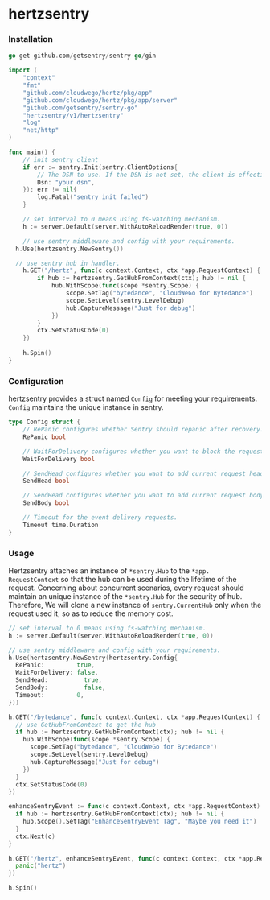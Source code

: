 # hertzsentry

### Installation

```go
go get github.com/getsentry/sentry-go/gin
```

```go
import (
	"context"
	"fmt"
	"github.com/cloudwego/hertz/pkg/app"
	"github.com/cloudwego/hertz/pkg/app/server"
	"github.com/getsentry/sentry-go"
	"hertzsentry/v1/hertzsentry"
	"log"
	"net/http"
)

func main() {
	// init sentry client
	if err := sentry.Init(sentry.ClientOptions{
		// The DSN to use. If the DSN is not set, the client is effectively disabled.
		Dsn: "your dsn",
	}); err != nil{
		log.Fatal("sentry init failed")
	}

	// set interval to 0 means using fs-watching mechanism.
	h := server.Default(server.WithAutoReloadRender(true, 0))

	// use sentry middleware and config with your requirements.
  h.Use(hertzsentry.NewSentry())

  // use sentry hub in handler.
	h.GET("/hertz", func(c context.Context, ctx *app.RequestContext) {
		if hub := hertzsentry.GetHubFromContext(ctx); hub != nil {
			hub.WithScope(func(scope *sentry.Scope) {
				scope.SetTag("bytedance", "CloudWeGo for Bytedance")
				scope.SetLevel(sentry.LevelDebug)
				hub.CaptureMessage("Just for debug")
			})
		}
		ctx.SetStatusCode(0)
	})
  
	h.Spin()
}
```

### Configuration

hertzsentry provides a struct named `Config` for meeting your requirements. `Config` maintains the unique instance in sentry.

```go
type Config struct {
	// RePanic configures whether Sentry should repanic after recovery.
	RePanic bool

	// WaitForDelivery configures whether you want to block the request before moving forward with the response.
	WaitForDelivery bool

	// SendHead configures whether you want to add current request head when capturing sentry events.
	SendHead bool

	// SendHead configures whether you want to add current request body when capturing sentry events.
	SendBody bool

	// Timeout for the event delivery requests.
	Timeout time.Duration
}
```

### Usage

Hertzsentry attaches an instance of `*sentry.Hub` to the `*app. RequestContext` so that the hub can be used during the lifetime of the request. Concerning about concurrent scenarios, every request should maintain an unique instance of the `*sentry.Hub` for the security of hub. Therefore, We will clone a new instance of `sentry.CurrentHub` only when the request used it, so as to reduce the memory cost.

```go
// set interval to 0 means using fs-watching mechanism.
h := server.Default(server.WithAutoReloadRender(true, 0))

// use sentry middleware and config with your requirements.
h.Use(hertzsentry.NewSentry(hertzsentry.Config{
  RePanic:         true,
  WaitForDelivery: false,
  SendHead: 		 true,
  SendBody: 		 false,
  Timeout:         0,
}))

h.GET("/bytedance", func(c context.Context, ctx *app.RequestContext) {
  // use GetHubFromContext to get the hub
  if hub := hertzsentry.GetHubFromContext(ctx); hub != nil {
    hub.WithScope(func(scope *sentry.Scope) {
      scope.SetTag("bytedance", "CloudWeGo for Bytedance")
      scope.SetLevel(sentry.LevelDebug)
      hub.CaptureMessage("Just for debug")
    })
  }
  ctx.SetStatusCode(0)
})

enhanceSentryEvent := func(c context.Context, ctx *app.RequestContext) {
  if hub := hertzsentry.GetHubFromContext(ctx); hub != nil {
    hub.Scope().SetTag("EnhanceSentryEvent Tag", "Maybe you need it")
  }
  ctx.Next(c)
}

h.GET("/hertz", enhanceSentryEvent, func(c context.Context, ctx *app.RequestContext) {
  panic("hertz")
})

h.Spin()
```



